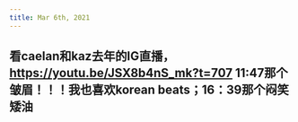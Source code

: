 ```yaml
---
title: Mar 6th, 2021
---
```


## 看caelan和kaz去年的IG直播，https://youtu.be/JSX8b4nS_mk?t=707 11:47那个皱眉！！！我也喜欢korean beats；16：39那个闷笑矮油
